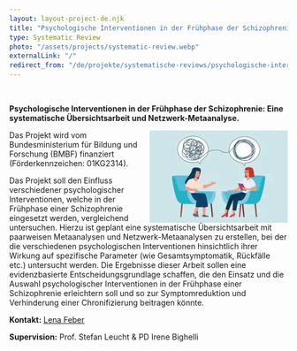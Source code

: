 ```yaml
---
layout: layout-project-de.njk
title: "Psychologische Interventionen in der Frühphase der Schizophrenie"
type: Systematic Review
photo: "/assets/projects/systematic-review.webp"
externalLink: "/"
redirect_from: "/de/projekte/systematische-reviews/psychologische-interventionen-in-fruehphase-einer-schizophrenie"
---
```


<br>

**Psychologische Interventionen in der Frühphase der Schizophrenie: Eine systematische Übersichtsarbeit und Netzwerk-Metaanalyse.**

<img src="/assets/projects/earlypsy.webp" alt="therapy session" class="image-right rounded">

Das Projekt wird vom Bundesministerium für Bildung und Forschung (BMBF) finanziert (Förderkennzeichen: 01KG2314).

Das Projekt soll den Einfluss verschiedener psychologischer Interventionen, welche in der Frühphase einer Schizophrenie eingesetzt werden, vergleichend untersuchen. Hierzu ist geplant eine systematische Übersichtsarbeit mit paarweisen Metaanalysen und Netzwerk-Metaanalysen zu erstellen, bei der die verschiedenen psychologischen Interventionen hinsichtlich ihrer Wirkung auf spezifische Parameter (wie Gesamtsymptomatik, Rückfälle etc.) untersucht werden. Die Ergebnisse dieser Arbeit sollen eine evidenzbasierte Entscheidungsgrundlage schaffen, die den Einsatz und die Auswahl psychologischer Interventionen in der Frühphase einer Schizophrenie erleichtern soll und so zur Symptomreduktion und Verhinderung einer Chronifizierung beitragen könnte.


**Kontakt:** [Lena Feber](/team/lena-feber/)

**Supervision:** Prof. Stefan Leucht & PD Irene Bighelli

<style>
  .text-container {
    overflow: auto; /* Clears float for other content */
  }
  .image-right {
    float: right;
    margin-left: 20px; /* Adds space between text and image */
    width: 250px; /* Sets image width */
  }
</style>

